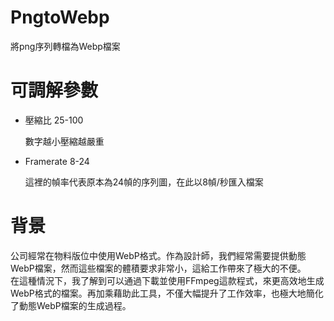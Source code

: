 # PngtoWebp
將png序列轉檔為Webp檔案

# 可調解參數
- 壓縮比 25-100   

   數字越小壓縮越嚴重
- Framerate 8-24   

   這裡的幀率代表原本為24幀的序列圖，在此以8幀/秒匯入檔案

# 背景
公司經常在物料版位中使用WebP格式。作為設計師，我們經常需要提供動態WebP檔案，然而這些檔案的體積要求非常小，這給工作帶來了極大的不便。  
在這種情況下，我了解到可以通過下載並使用FFmpeg這款程式，來更高效地生成WebP格式的檔案。再加乘藉助此工具，不僅大幅提升了工作效率，也極大地簡化了動態WebP檔案的生成過程。
